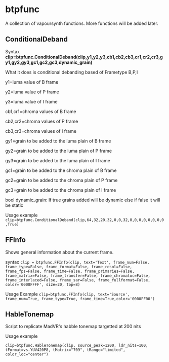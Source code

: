 # btpfunc
A collection of vapoursynth functions. More functions will be added later. 

## ConditionalDeband
Syntax **clip=btpfunc.ConditionalDeband(clip,y1,y2,y3,cb1,cb2,cb3,cr1,cr2,cr3,gy1,gy2,gy3,gc1,gc2,gc3,dynamic_grain)**

What it does is conditional debanding based of Frametype B,P,I

y1=luma value of B frame

y2=luma value of P frame

y3=luma value of I frame

cb1,cr1=chroma values of B frame

cb2,cr2=chroma values of P frame

cb3,cr3=chroma values of I frame

gy1=grain to be added to the luma plain of B frame

gy2=grain to be added to the luma plain of P frame

gy3=grain to be added to the luma plain of I frame

gc1=grain to be added to the chroma plain of B frame

gc2=grain to be added to the chroma plain of P frame

gc3=grain to be added to the chroma plain of I frame

bool dynamic_grain: If true grains added will be dynamic else if false it will be static

Usage example 
`clip=btpfunc.ConditionalDeband(clip,64,32,20,32,0,0,32,0,0,0,0,0,0,0,0,True)`

## FFInfo

Shows general information about the current frame.
 
syntax 
`clip = btpfunc.FFInfo(clip, text='Text', frame_num=False, frame_type=False, frame_format=False, frame_resol=False, frame_fps=False, frame_time=False, frame_primaries=False, frame_matrix=False, frame_transfer=False, frame_chromaloc=False, frame_interlaced=False, frame_sar=False, frame_fullformat=False, color='0000FFFF', size=20, top=8)`

Usage Example
`clip=btpfunc.FFInfo(clip, text='Source', frame_num=True, frame_type=True, frame_time=True,color='0000FF00')`

## HableTonemap
Script to replicate MadVR's habble tonemap targetted at 200 nits

Usage example

`clip=btpfunc.HableTonemap(clip, source_peak=1200, ldr_nits=100, tFormat=vs.YUV420P8, tMatrix="709", tRange="limited", color_loc="center")`
